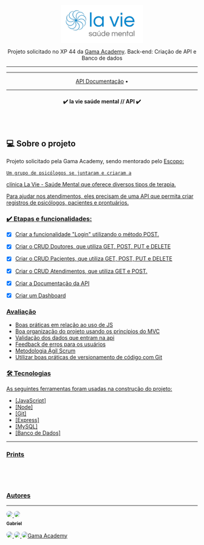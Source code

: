 <p align="center">
<img align="center" height="100" src="img\aaaa.png"></p>

<p align="center">Projeto solicitado no XP 44 da <a href="https://gama.academy"> Gama Academy</a>. Back-end: Criação de API e Banco de dados</p>
<hr>


<hr>

<p align="center">
 <a href="">API Documentação</a> •
</p>
<hr>

<h4 align="center"> 
	✔️  la vie saúde mental // API  ✔️
    

</h4>

<br>
<br>
<h2>💻 Sobre o projeto</h2>
<p>Projeto solicitado pela Gama Academy, sendo mentorado pelo <a href="https://www.linkedin.com/in/vinnydeveloper/>Professor Vinny</a>. A finalidade é criar uma API (JS, MySQL, Node/Express) que envolva utilizar GET, POST, PUT e DELETE (CRUD) juntamente com um banco de dados, que por final terão endpoints que possibilitará o uso dessa mesma API. O objetivo é tambem colocar em prática os conhecimentos de backend criando uma API com endpoints e documentação pronta pra uso.</p>
<br>


###    Escopo:
    Um grupo de psicólogos se juntaram e criaram a
clínica La Vie - Saúde Mental que oferece
diversos tipos de terapia.

Para ajudar nos atendimentos, eles precisam de uma API que permita criar registros de
psicólogos, pacientes e prontuários.

### ✔️ Etapas e funcionalidades:

- [x] Criar a funcionalidade "Login" utilizando o método POST.
- [x] Criar o CRUD Doutores, que utiliza GET, POST, PUT e DELETE
- [x] Criar o CRUD Pacientes, que utiliza GET, POST, PUT e DELETE
- [x] Criar o CRUD Atendimentos, que utiliza GET e POST.
- [x] Criar a Documentação da API
- [x] Criar um Dashboard


###  Avaliação

- Boas práticas em relação ao uso de JS
- Boa organização do projeto usando os princípios do MVC
- Validação dos dados que entram na api
- Feedback de erros para os usuários
- Metodologia Ágil Scrum
- Utilizar boas práticas de versionamento de código com Git

### 🛠 Tecnologias

As seguintes ferramentas foram usadas na construção do projeto:

- [JavaScript]
- [Node]
- [Git]
- [Express]
- [MySQL]
- [Banco de Dados]

<hr>

### Prints

<br>

<p align="center">
<img src=""></p>



### Autores
---
<p><a href="https://github.com/JaquelineVictal">
 <img style="border-radius: 50%;" src="https://avatars.githubusercontent.com/u/78887686?v=4" width="100px;/>
 <br />
 <sub><b>Jaqueline Victal</b></sub></p></a>

 <p><a href="https://github.com/gabrieleagle">
 <img style="border-radius: 50%;" src="https://avatars.githubusercontent.com/u/109248116?v=4" width="100px;"/>
 <br />
 <sub><b>Gabriel</b></sub></p></a>

<p><a href="https://github.com/alonealines">
 <img style="border-radius: 50%;" src="https://avatars.githubusercontent.com/u/100536475?v=4" width="100px;/>
 <br />
 <sub><b>Aline Galvão</b></sub></p></a>

<p><a href="https://github.com/hellimateas">
 <img style="border-radius: 50%;" src="https://avatars.githubusercontent.com/u/91029460?v=4" width="100px;/>
 <br />
 <sub><b>Hellimateas</b></sub></p></a>

<p><a href="https://github.com/thisfreire">
 <img style="border-radius: 50%;" src="https://avatars.githubusercontent.com/u/108819944?v=4" width="100px;/>
 <br />
 <sub><b>Thais Freire</b></sub></p></a>
 <p>Solicitado por <a href="https://github.com/gamaacademy">Gama Academy</a></p>

